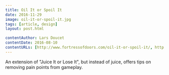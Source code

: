 ```yaml
---
title: Oil It or Spoil It
date: 2016-11-29
image: oil-it-or-spoil-it.jpg
tags: [article, design]
layout: post.html

contentAuthor: Lars Doucet
contentDate: 2016-08-10
contentURLs: [http://www.fortressofdoors.com/oil-it-or-spoil-it/, http://www.gamasutra.com/blogs/LarsDoucet/20160810/279009/Oil_it_or_Spoil_it.php]
---
```


An extension of "Juice It or Lose It", but instead of juice, offers tips on removing pain points from gameplay.

